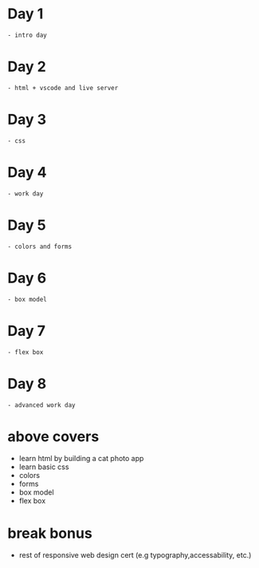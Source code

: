 # Day 1

    - intro day

# Day 2

    - html + vscode and live server

# Day 3

    - css

# Day 4

    - work day

# Day 5

    - colors and forms

# Day 6

    - box model

# Day 7

    - flex box

# Day 8

    - advanced work day

# above covers

-   learn html by building a cat photo app
-   learn basic css
-   colors
-   forms
-   box model
-   flex box

# break bonus

-   rest of responsive web design cert (e.g typography,accessability, etc.)
